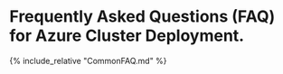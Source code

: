 # Frequently Asked Questions (FAQ) for Azure Cluster Deployment. 

{% include_relative "CommonFAQ.md" %}